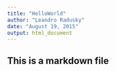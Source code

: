 ```yaml
---
title: "HelloWorld"
author: "Leandro Radusky"
date: "August 19, 2015"
output: html_document
---
```


## This is a markdown file